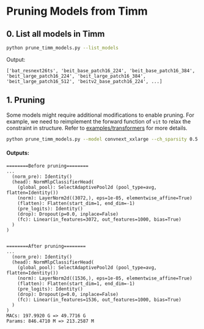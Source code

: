 # Pruning Models from Timm


## 0. List all models in Timm

```bash
python prune_timm_models.py --list_models
```

Output:
```
['bat_resnext26ts', 'beit_base_patch16_224', 'beit_base_patch16_384', 'beit_large_patch16_224', 'beit_large_patch16_384', 'beit_large_patch16_512', 'beitv2_base_patch16_224', ...]
```

## 1. Pruning

Some models might require additional modifications to enable pruning. For example, we need to reimplement the forward function of `vit` to relax the constraint in structure. Refer to [examples/transformers](../transformers/) for more details.

```bash
python prune_timm_models.py --model convnext_xxlarge --ch_sparsity 0.5 # --global_pruning
```

#### Outputs:
```
========Before pruning========
...
  (norm_pre): Identity()
  (head): NormMlpClassifierHead(
    (global_pool): SelectAdaptivePool2d (pool_type=avg, flatten=Identity())
    (norm): LayerNorm2d((3072,), eps=1e-05, elementwise_affine=True)
    (flatten): Flatten(start_dim=1, end_dim=-1)
    (pre_logits): Identity()
    (drop): Dropout(p=0.0, inplace=False)
    (fc): Linear(in_features=3072, out_features=1000, bias=True)
  )
)


========After pruning========
...
  (norm_pre): Identity()
  (head): NormMlpClassifierHead(
    (global_pool): SelectAdaptivePool2d (pool_type=avg, flatten=Identity())
    (norm): LayerNorm2d((1536,), eps=1e-05, elementwise_affine=True)
    (flatten): Flatten(start_dim=1, end_dim=-1)
    (pre_logits): Identity()
    (drop): Dropout(p=0.0, inplace=False)
    (fc): Linear(in_features=1536, out_features=1000, bias=True)
  )
)
MACs: 197.9920 G => 49.7716 G
Params: 846.4710 M => 213.2587 M
```
